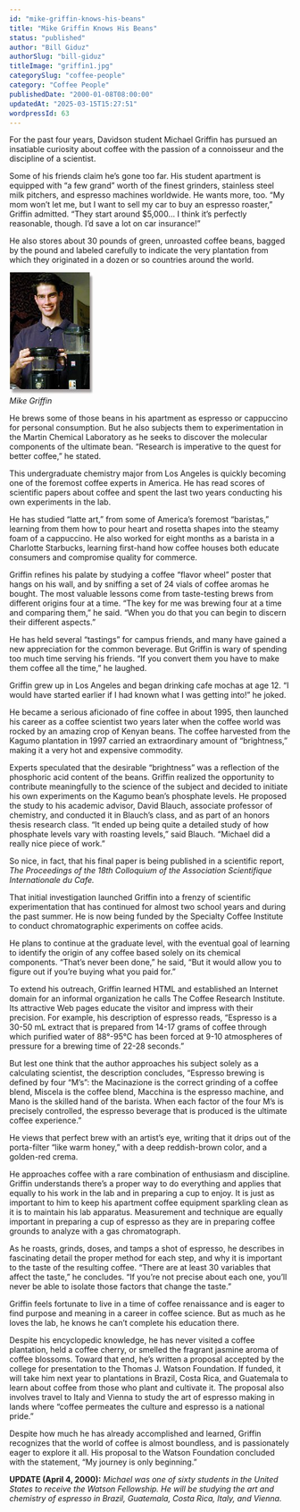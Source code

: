 ```yaml
---
id: "mike-griffin-knows-his-beans"
title: "Mike Griffin Knows His Beans"
status: "published"
author: "Bill Giduz"
authorSlug: "bill-giduz"
titleImage: "griffin1.jpg"
categorySlug: "coffee-people"
category: "Coffee People"
publishedDate: "2000-01-08T08:00:00"
updatedAt: "2025-03-15T15:27:51"
wordpressId: 63
---
```


For the past four years, Davidson student Michael Griffin has pursued an insatiable curiosity about coffee with the passion of a connoisseur and the discipline of a scientist.

Some of his friends claim he’s gone too far. His student apartment is equipped with “a few grand” worth of the finest grinders, stainless steel milk pitchers, and espresso machines worldwide. He wants more, too. “My mom won’t let me, but I want to sell my car to buy an espresso roaster,” Griffin admitted. “They start around $5,000… I think it’s perfectly reasonable, though. I’d save a lot on car insurance!”

He also stores about 30 pounds of green, unroasted coffee beans, bagged by the pound and labeled carefully to indicate the very plantation from which they originated in a dozen or so countries around the world.

![Mike Griffin](griffin1.jpg)  
*Mike Griffin*

He brews some of those beans in his apartment as espresso or cappuccino for personal consumption. But he also subjects them to experimentation in the Martin Chemical Laboratory as he seeks to discover the molecular components of the ultimate bean. “Research is imperative to the quest for better coffee,” he stated.

This undergraduate chemistry major from Los Angeles is quickly becoming one of the foremost coffee experts in America. He has read scores of scientific papers about coffee and spent the last two years conducting his own experiments in the lab.

He has studied “latte art,” from some of America’s foremost “baristas,” learning from them how to pour heart and rosetta shapes into the steamy foam of a cappuccino. He also worked for eight months as a barista in a Charlotte Starbucks, learning first-hand how coffee houses both educate consumers and compromise quality for commerce.

Griffin refines his palate by studying a coffee “flavor wheel” poster that hangs on his wall, and by sniffing a set of 24 vials of coffee aromas he bought. The most valuable lessons come from taste-testing brews from different origins four at a time. “The key for me was brewing four at a time and comparing them,” he said. “When you do that you can begin to discern their different aspects.”

He has held several “tastings” for campus friends, and many have gained a new appreciation for the common beverage. But Griffin is wary of spending too much time serving his friends. “If you convert them you have to make them coffee all the time,” he laughed.

Griffin grew up in Los Angeles and began drinking cafe mochas at age 12. “I would have started earlier if I had known what I was getting into!” he joked.

He became a serious aficionado of fine coffee in about 1995, then launched his career as a coffee scientist two years later when the coffee world was rocked by an amazing crop of Kenyan beans. The coffee harvested from the Kagumo plantation in 1997 carried an extraordinary amount of “brightness,” making it a very hot and expensive commodity.

Experts speculated that the desirable “brightness” was a reflection of the phosphoric acid content of the beans. Griffin realized the opportunity to contribute meaningfully to the science of the subject and decided to initiate his own experiments on the Kagumo bean’s phosphate levels. He proposed the study to his academic advisor, David Blauch, associate professor of chemistry, and conducted it in Blauch’s class, and as part of an honors thesis research class. “It ended up being quite a detailed study of how phosphate levels vary with roasting levels,” said Blauch. “Michael did a really nice piece of work.”

So nice, in fact, that his final paper is being published in a scientific report, *The Proceedings of the 18th Colloquium of the Association Scientifique Internationale du Cafe.*

That initial investigation launched Griffin into a frenzy of scientific experimentation that has continued for almost two school years and during the past summer. He is now being funded by the Specialty Coffee Institute to conduct chromatographic experiments on coffee acids.

He plans to continue at the graduate level, with the eventual goal of learning to identify the origin of any coffee based solely on its chemical components. “That’s never been done,” he said, “But it would allow you to figure out if you’re buying what you paid for.”

To extend his outreach, Griffin learned HTML and established an Internet domain for an informal organization he calls The Coffee Research Institute. Its attractive Web pages educate the visitor and impress with their precision. For example, his description of espresso reads, “Espresso is a 30-50 mL extract that is prepared from 14-17 grams of coffee through which purified water of 88°-95°C has been forced at 9-10 atmospheres of pressure for a brewing time of 22-28 seconds.”

But lest one think that the author approaches his subject solely as a calculating scientist, the description concludes, “Espresso brewing is defined by four “M’s”: the Macinazione is the correct grinding of a coffee blend, Miscela is the coffee blend, Macchina is the espresso machine, and Mano is the skilled hand of the barista. When each factor of the four M’s is precisely controlled, the espresso beverage that is produced is the ultimate coffee experience.”

He views that perfect brew with an artist’s eye, writing that it drips out of the porta-filter “like warm honey,” with a deep reddish-brown color, and a golden-red crema.

He approaches coffee with a rare combination of enthusiasm and discipline. Griffin understands there’s a proper way to do everything and applies that equally to his work in the lab and in preparing a cup to enjoy. It is just as important to him to keep his apartment coffee equipment sparkling clean as it is to maintain his lab apparatus. Measurement and technique are equally important in preparing a cup of espresso as they are in preparing coffee grounds to analyze with a gas chromatograph.

As he roasts, grinds, doses, and tamps a shot of espresso, he describes in fascinating detail the proper method for each step, and why it is important to the taste of the resulting coffee. “There are at least 30 variables that affect the taste,” he concludes. “If you’re not precise about each one, you’ll never be able to isolate those factors that change the taste.”

Griffin feels fortunate to live in a time of coffee renaissance and is eager to find purpose and meaning in a career in coffee science. But as much as he loves the lab, he knows he can’t complete his education there.

Despite his encyclopedic knowledge, he has never visited a coffee plantation, held a coffee cherry, or smelled the fragrant jasmine aroma of coffee blossoms. Toward that end, he’s written a proposal accepted by the college for presentation to the Thomas J. Watson Foundation. If funded, it will take him next year to plantations in Brazil, Costa Rica, and Guatemala to learn about coffee from those who plant and cultivate it. The proposal also involves travel to Italy and Vienna to study the art of espresso making in lands where “coffee permeates the culture and espresso is a national pride.”

Despite how much he has already accomplished and learned, Griffin recognizes that the world of coffee is almost boundless, and is passionately eager to explore it all. His proposal to the Watson Foundation concluded with the statement, “My journey is only beginning.”

**UPDATE (April 4, 2000):** *Michael was one of sixty students in the United States to receive the Watson Fellowship. He will be studying the art and chemistry of espresso in Brazil, Guatemala, Costa Rica, Italy, and Vienna.*
